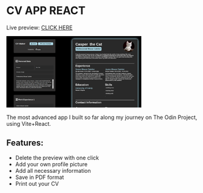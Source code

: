 <h1>CV APP REACT</h1>

<p>Live preview: <a href="https://wik95.github.io/cv_app_react/">CLICK HERE</a></p>
<img src="cv_app.png" width="70%" />

<p>The most advanced app I built so far along my journey on The Odin Project, using Vite+React.</p>

<h2>Features:</h2>
<ul>
  <li>Delete the preview with one click</li>
  <li>Add your own profile picture</li>
  <li>Add all necessary information</li>
  <li>Save in PDF format</li>
  <li>Print out your CV</li>
</ul>

